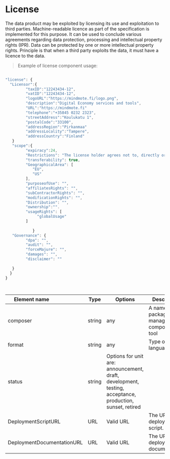 # License

The data product may be exploited by licensing its use and exploitation to third parties. Machine-readable licence as part of the specification is implemented for this purpose. It can be used to conclude various agreements regarding data protection, processing and intellectual property rights (IPR). Data can be protected by one or more intellectual property rights. Principle is that when a third party exploits the data, it must have a licence to the data. 

> Example of license component usage:

```javascript
  
"license": {
  "Licensor":{
         "taxID":"12243434-12",
         "vatID":"12243434-12",
         "logoURL":"https://mindmote.fi/logo.png",
         "description":"Digital Economy services and tools",
         "URL":"https://mindmote.fi"
         "telephone":"+35845 0232 2323",
         "streetAddress":"Koulukatu 1",
         "postalCode":"33100",
         "addressRegion":"Pirkanmaa"
         "addressLocality":"Tampere",
         "addressCountry":"Finland"
   }
   "scope":{
         "expiracy":24,
         "Restrictions": "The license holder agrees not to, directly or indirectly, participate in the unauthorized use, disclosure or conversion of any confidential information.",
         "transferability": true,
         "GeographicalArea": [ 
            "EU",
            "US"
         ],
         "purposeofUse": "",
         "affiliatesRights": "",
         "subContractorRights": "",
         "modificationRights": "",
         "Distribution": "",
         "ownership":"".
         "usageRights": [
              "globalUsage"
         ]
                
            }
   "Governance": {
         "dpa": "",
         "audit": "",
         "forceMajure": "",
         "damages": "",
         "disclaimer": ""
     
   }
  }
}

  
```
| <div style="width:150px">Element name</div>   | Type  | Options  | Description  |
|---|---|---|---|
| composer | string | any | A name of the package manager, composer or tool |
| format | string  | any |  Type of script language|
| status | string  | Options for unit are: announcement, draft, development, testing, acceptance, production, sunset, retired |
| DeploymentScriptURL | URL | Valid URL  | 	The URL of the deployment script. |
| DeploymentDocumentationURL | URL | Valid URL  | 	The URL of the deployment documentation |

